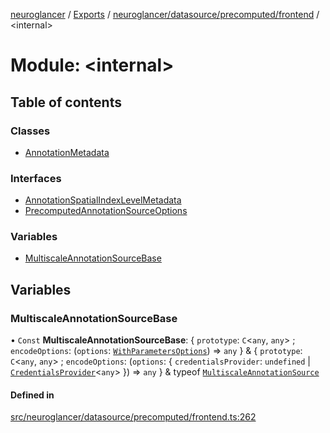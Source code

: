 [neuroglancer](../README.md) / [Exports](../modules.md) / [neuroglancer/datasource/precomputed/frontend](neuroglancer_datasource_precomputed_frontend.md) / <internal\>

# Module: <internal\>

## Table of contents

### Classes

- [AnnotationMetadata](../classes/neuroglancer_datasource_precomputed_frontend._internal_.AnnotationMetadata.md)

### Interfaces

- [AnnotationSpatialIndexLevelMetadata](../interfaces/neuroglancer_datasource_precomputed_frontend._internal_.AnnotationSpatialIndexLevelMetadata.md)
- [PrecomputedAnnotationSourceOptions](../interfaces/neuroglancer_datasource_precomputed_frontend._internal_.PrecomputedAnnotationSourceOptions.md)

### Variables

- [MultiscaleAnnotationSourceBase](neuroglancer_datasource_precomputed_frontend._internal_.md#multiscaleannotationsourcebase)

## Variables

### MultiscaleAnnotationSourceBase

• `Const` **MultiscaleAnnotationSourceBase**: { `prototype`: `C`<`any`, `any`\> ; `encodeOptions`: (`options`: [`WithParametersOptions`](neuroglancer_chunk_manager_frontend._internal_.md#withparametersoptions)) => `any`  } & { `prototype`: `C`<`any`, `any`\> ; `encodeOptions`: (`options`: { `credentialsProvider`: `undefined` \| [`CredentialsProvider`](../classes/neuroglancer_credentials_provider.CredentialsProvider.md)<`any`\>  }) => `any`  } & typeof [`MultiscaleAnnotationSource`](../classes/neuroglancer_annotation_frontend_source.MultiscaleAnnotationSource.md)

#### Defined in

[src/neuroglancer/datasource/precomputed/frontend.ts:262](https://github.com/ActiveBrainAtlas2/neuroglancer/blob/034b457d/src/neuroglancer/datasource/precomputed/frontend.ts#L262)
